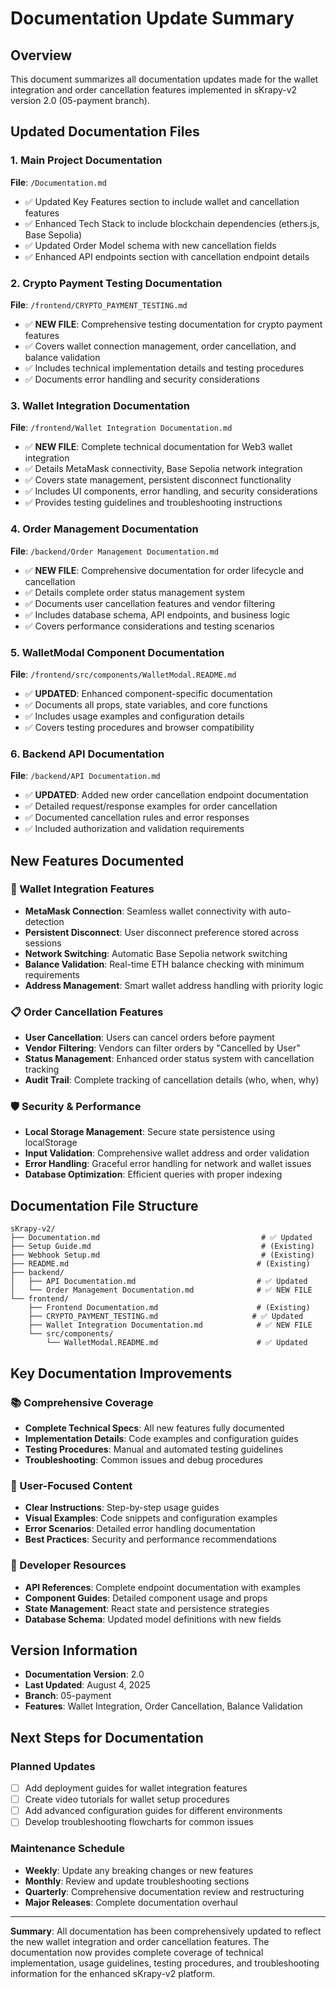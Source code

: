# Documentation Update Summary

## Overview
This document summarizes all documentation updates made for the wallet integration and order cancellation features implemented in sKrapy-v2 version 2.0 (05-payment branch).

## Updated Documentation Files

### 1. Main Project Documentation
**File**: `/Documentation.md`
- ✅ Updated Key Features section to include wallet and cancellation features
- ✅ Enhanced Tech Stack to include blockchain dependencies (ethers.js, Base Sepolia)
- ✅ Updated Order Model schema with new cancellation fields
- ✅ Enhanced API endpoints section with cancellation endpoint details

### 2. Crypto Payment Testing Documentation
**File**: `/frontend/CRYPTO_PAYMENT_TESTING.md`
- ✅ **NEW FILE**: Comprehensive testing documentation for crypto payment features
- ✅ Covers wallet connection management, order cancellation, and balance validation
- ✅ Includes technical implementation details and testing procedures
- ✅ Documents error handling and security considerations

### 3. Wallet Integration Documentation
**File**: `/frontend/Wallet Integration Documentation.md`
- ✅ **NEW FILE**: Complete technical documentation for Web3 wallet integration
- ✅ Details MetaMask connectivity, Base Sepolia network integration
- ✅ Covers state management, persistent disconnect functionality
- ✅ Includes UI components, error handling, and security considerations
- ✅ Provides testing guidelines and troubleshooting instructions

### 4. Order Management Documentation
**File**: `/backend/Order Management Documentation.md`
- ✅ **NEW FILE**: Comprehensive documentation for order lifecycle and cancellation
- ✅ Details complete order status management system
- ✅ Documents user cancellation features and vendor filtering
- ✅ Includes database schema, API endpoints, and business logic
- ✅ Covers performance considerations and testing scenarios

### 5. WalletModal Component Documentation
**File**: `/frontend/src/components/WalletModal.README.md`
- ✅ **UPDATED**: Enhanced component-specific documentation
- ✅ Documents all props, state variables, and core functions
- ✅ Includes usage examples and configuration details
- ✅ Covers testing procedures and browser compatibility

### 6. Backend API Documentation
**File**: `/backend/API Documentation.md`
- ✅ **UPDATED**: Added new order cancellation endpoint documentation
- ✅ Detailed request/response examples for order cancellation
- ✅ Documented cancellation rules and error responses
- ✅ Included authorization and validation requirements

## New Features Documented

### 🔗 Wallet Integration Features
- **MetaMask Connection**: Seamless wallet connectivity with auto-detection
- **Persistent Disconnect**: User disconnect preference stored across sessions
- **Network Switching**: Automatic Base Sepolia network switching
- **Balance Validation**: Real-time ETH balance checking with minimum requirements
- **Address Management**: Smart wallet address handling with priority logic

### 📋 Order Cancellation Features
- **User Cancellation**: Users can cancel orders before payment
- **Vendor Filtering**: Vendors can filter orders by "Cancelled by User"
- **Status Management**: Enhanced order status system with cancellation tracking
- **Audit Trail**: Complete tracking of cancellation details (who, when, why)

### 🛡️ Security & Performance
- **Local Storage Management**: Secure state persistence using localStorage
- **Input Validation**: Comprehensive wallet address and order validation
- **Error Handling**: Graceful error handling for network and wallet issues
- **Database Optimization**: Efficient queries with proper indexing

## Documentation File Structure

```
sKrapy-v2/
├── Documentation.md                                    # ✅ Updated
├── Setup Guide.md                                      # (Existing)
├── Webhook Setup.md                                    # (Existing)
├── README.md                                          # (Existing)
├── backend/
│   ├── API Documentation.md                           # ✅ Updated
│   └── Order Management Documentation.md              # ✅ NEW FILE
└── frontend/
    ├── Frontend Documentation.md                      # (Existing)
    ├── CRYPTO_PAYMENT_TESTING.md                     # ✅ Updated
    ├── Wallet Integration Documentation.md            # ✅ NEW FILE
    └── src/components/
        └── WalletModal.README.md                      # ✅ Updated
```

## Key Documentation Improvements

### 📚 Comprehensive Coverage
- **Complete Technical Specs**: All new features fully documented
- **Implementation Details**: Code examples and configuration guides
- **Testing Procedures**: Manual and automated testing guidelines
- **Troubleshooting**: Common issues and debug procedures

### 🎯 User-Focused Content
- **Clear Instructions**: Step-by-step usage guides
- **Visual Examples**: Code snippets and configuration examples
- **Error Scenarios**: Detailed error handling documentation
- **Best Practices**: Security and performance recommendations

### 🔧 Developer Resources
- **API References**: Complete endpoint documentation with examples
- **Component Guides**: Detailed component usage and props
- **State Management**: React state and persistence strategies
- **Database Schema**: Updated model definitions with new fields

## Version Information

- **Documentation Version**: 2.0
- **Last Updated**: August 4, 2025
- **Branch**: 05-payment
- **Features**: Wallet Integration, Order Cancellation, Balance Validation

## Next Steps for Documentation

### Planned Updates
- [ ] Add deployment guides for wallet integration features
- [ ] Create video tutorials for wallet setup procedures
- [ ] Add advanced configuration guides for different environments
- [ ] Develop troubleshooting flowcharts for common issues

### Maintenance Schedule
- **Weekly**: Update any breaking changes or new features
- **Monthly**: Review and update troubleshooting sections
- **Quarterly**: Comprehensive documentation review and restructuring
- **Major Releases**: Complete documentation overhaul

---

**Summary**: All documentation has been comprehensively updated to reflect the new wallet integration and order cancellation features. The documentation now provides complete coverage of technical implementation, usage guidelines, testing procedures, and troubleshooting information for the enhanced sKrapy-v2 platform.

